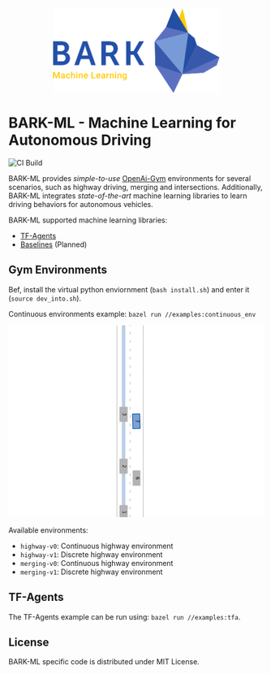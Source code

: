 
<p align="center">
<img src="docs/images/bark_ml_logo.png" width="65%" alt="BARK-ML" />
</p>

# BARK-ML - Machine Learning for Autonomous Driving

![CI Build](https://github.com/bark-simulator/bark-ml/workflows/CI/badge.svg)

BARK-ML provides <i>simple-to-use</i> [OpenAi-Gym](https://github.com/openai/gym) environments for several scenarios, such as highway driving, merging and intersections.
Additionally, BARK-ML integrates <i>state-of-the-art</i> machine learning libraries to learn driving behaviors for autonomous vehicles.

BARK-ML supported machine learning libraries:

* [TF-Agents](https://github.com/tensorflow/agents)
* [Baselines](https://github.com/openai/baselines) (Planned)

## Gym Environments

Bef, install the virtual python enviornment (`bash install.sh`) and enter it (`source dev_into.sh`).

Continuous environments example: `bazel run //examples:continuous_env`
<p align="center">
<img src="docs/images/bark-ml.gif" alt="BARK-ML Highway" />
</p>

Available environments:

* `highway-v0`: Continuous highway environment
* `highway-v1`: Discrete highway environment
* `merging-v0`: Continuous highway environment
* `merging-v1`: Discrete highway environment

## TF-Agents

The TF-Agents example can be run using: `bazel run //examples:tfa`.

## License

BARK-ML specific code is distributed under MIT License.
